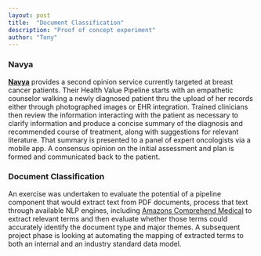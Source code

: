 ```yaml
---
layout: post
title:  "Document Classification"
description: "Proof of concept experiment"
author: "Tony"
---
```


### Navya
[**Navya**](http://navyanetwork.com) provides a second opinion service currently targeted at breast cancer patients. Their Health Value Pipeline starts with an empathetic counselor walking a newly diagnosed patient thru the upload of her records either through photographed images or EHR integration. Trained clinicians then review the information interacting with the patient as necessary to clarify information and produce a concise summary of the diagnosis and recommended course of treatment, along with suggestions for relevant literature. That summary is presented to a panel of expert oncologists via a mobile app. A consensus opinion on the initial assessment and plan is formed and communicated back to the patient.


### Document Classification
An exercise was undertaken to evaluate the potential of a pipeline component that would extract text from PDF documents, process that text through available NLP engines, including [Amazons Comprehend Medical](https://aws.amazon.com/comprehend/medical/) to extract relevant terms and then evaluate whether those terms could accurately identify the document type and major themes. A subsequent project phase is looking at automating the mapping of extracted terms to both an internal and an industry standard data model.
